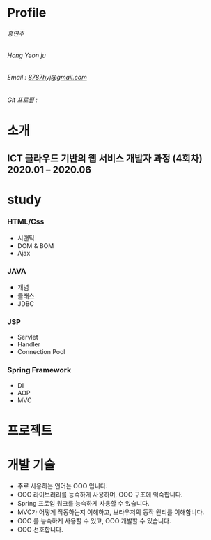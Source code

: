 # Profile

###### 홍연주
###### Hong Yeon ju
###### Email : 8787hyj@gmail.com
###### Git 프로필 : 

# 소개

## ICT 클라우드 기반의 웹 서비스 개발자 과정 (4회차) 2020.01 – 2020.06

# study
### HTML/Css
- 시맨틱
- DOM & BOM
- Ajax
### JAVA
- 개념
- 클래스
- JDBC
### JSP
- Servlet
- Handler
- Connection Pool
### Spring Framework
- DI
- AOP
- MVC

# 프로젝트

# 개발 기술
- 주로 사용하는 언어는 OOO 입니다.
- OOO 라이브러리를 능숙하게 사용하며, OOO 구조에 익숙합니다.
- Spring 프로임 워크를 능숙하게 사용할 수 있습니다.
- MVC가 어떻게 작동하는지 이해하고, 브라우저의 동작 원리를 이해합니다.
- OOO 를 능숙하게 사용할 수 있고, OOO 개발할 수 있습니다.
- OOO 선호합니다.
